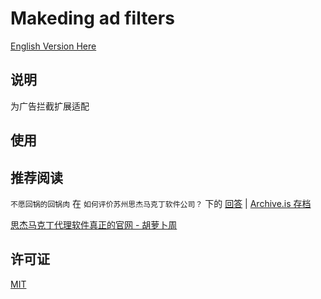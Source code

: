# Makeding ad filters

[English Version Here](https://github.com/Skimige/AntiMakedingHosts/blob/master/README_en.md)

## 说明

为广告拦截扩展适配

## 使用




## 推荐阅读

`不愿回锅的回锅肉` 在 `如何评价苏州思杰马克丁软件公司？` 下的 [回答](https://www.zhihu.com/question/46746200/answer/189862510) | [Archive.is 存档](https://archive.is/dz2r6)

[思杰马克丁代理软件真正的官网 - 胡萝卜周](http://www.carrotchou.blog/3663.html)

## 许可证

[MIT](https://github.com/Skimige/AntiMakedingHosts/blob/master/LICENSE)
